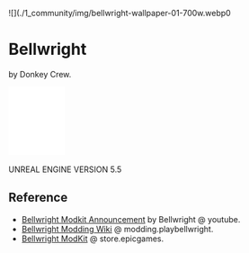 ![](./1_community/img/bellwright-wallpaper-01-700w.webp0

# Bellwright

by Donkey Crew.

![](../ue/2_create/2_editors/ue/img/ue-logo-white-01-100w.webp)

UNREAL ENGINE VERSION 5.5

## Reference

- [Bellwright Modkit Announcement](https://www.youtube.com/watch?v=71y7IRv4u7c) by Bellwright @ youtube.
- [Bellwright Modding Wiki](https://modding.playbellwright.com/) @ modding.playbellwright.
- [Bellwright ModKit](https://store.epicgames.com/en-US/p/bellwright-modkit) @ store.epicgames.

